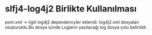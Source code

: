 # slfj4-log4j2 Birlikte Kullanılması
pom.xml -> ilgili log4j2 dependencyler eklendi.
log4j2.xml dosyaları oluşturuldu.Bu dosya içinde Logların yazılacağı log dosya yolu belirtildi.

